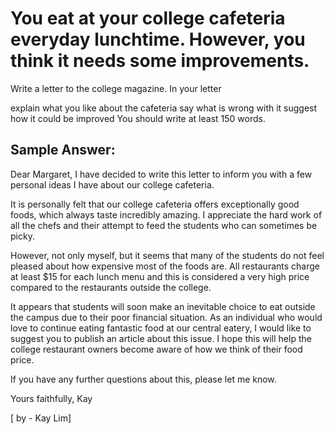 # You eat at your college cafeteria everyday lunchtime. However, you think it needs some improvements.

Write a letter to the college magazine. In your letter


 
explain what you like about the cafeteria
say what is wrong with it
suggest how it could be improved
You should write at least 150 words.

## Sample Answer:

Dear Margaret,
I have decided to write this letter to inform you with a few personal ideas I have about our college cafeteria.

It is personally felt that our college cafeteria offers exceptionally good foods, which always taste incredibly amazing. I appreciate the hard work of all the chefs and their attempt to feed the students who can sometimes be picky.

However, not only myself, but it seems that many of the students do not feel pleased about how expensive most of the foods are. All restaurants charge at least $15 for each lunch menu and this is considered a very high price compared to the restaurants outside the college.

It appears that students will soon make an inevitable choice to eat outside the campus due to their poor financial situation. As an individual who would love to continue eating fantastic food at our central eatery, I would like to suggest you to publish an article about this issue. I hope this will help the college restaurant owners become aware of how we think of their food price.

If you have any further questions about this, please let me know.

Yours faithfully,
Kay

[ by - Kay Lim] 